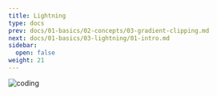 ```yaml
---
title: Lightning
type: docs
prev: docs/01-basics/02-concepts/03-gradient-clipping.md
next: docs/01-basics/03-lightning/01-intro.md
sidebar:
  open: false
weight: 21
---
```


![coding](/assets/pytorch-icon.png)
